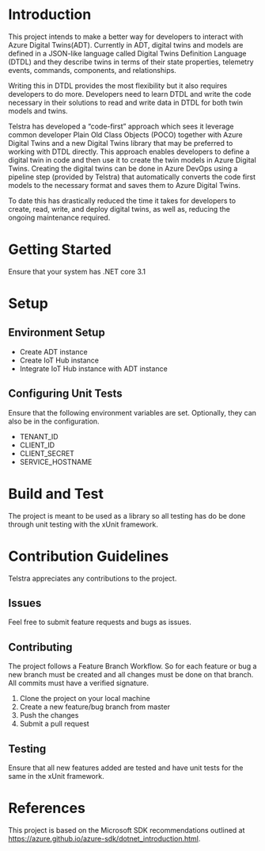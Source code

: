 # Introduction 
This project intends to make a better way for developers to interact with Azure Digital Twins(ADT). Currently in ADT, digital twins and models are defined in a JSON-like language called Digital Twins Definition Language (DTDL) and they describe twins in terms of their state properties, telemetry events, commands, components, and relationships.

Writing this in DTDL provides the most flexibility but it also requires developers to do more. Developers need to learn DTDL and write the code necessary in their solutions to read and write data in DTDL for both twin models and twins. 

Telstra has developed a “code-first” approach which sees it leverage common developer Plain Old Class Objects (POCO) together with Azure Digital Twins and a new Digital Twins library that may be preferred to working with DTDL directly. This approach enables developers to define a digital twin in code and then use it to create the twin models in Azure Digital Twins. Creating the digital twins can be done in Azure DevOps using a pipeline step (provided by Telstra) that automatically converts the code first models to the necessary format and saves them to Azure Digital Twins.  

To date this has drastically reduced the time it takes for developers to create, read, write, and deploy digital twins, as well as, reducing the ongoing maintenance required. 

# Getting Started
Ensure that your system has .NET core 3.1

# Setup
## Environment Setup
- Create ADT instance
- Create IoT Hub instance 
- Integrate IoT Hub instance with ADT instance
## Configuring Unit Tests
Ensure that the following environment variables are set. Optionally, they can also be in the configuration.
- TENANT_ID
- CLIENT_ID
- CLIENT_SECRET
- SERVICE_HOSTNAME

# Build and Test
The project is meant to be used as a library so all testing has do be done through unit testing with the xUnit framework.

# Contribution Guidelines
Telstra appreciates any contributions to the project.

## Issues
Feel free to submit feature requests and bugs as issues. 

## Contributing
The project follows a Feature Branch Workflow. So for each feature or bug a new branch must be created and all changes must be done on that branch. All commits must have a verified signature. 

1. Clone the project on your local machine
2. Create a new feature/bug branch from master
3. Push the changes
4. Submit a pull request

## Testing
Ensure that all new features added are tested and have unit tests for the same in the xUnit framework.
# References
This project is based on the Microsoft SDK recommendations outlined at 
https://azure.github.io/azure-sdk/dotnet_introduction.html.

